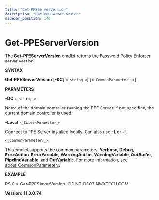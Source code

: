 ```yaml
---
title: "Get-PPEServerVersion"
description: "Get-PPEServerVersion"
sidebar_position: 140
---
```


# Get-PPEServerVersion

The **Get-PPEServerVersion** cmdlet returns the Password Policy Enforcer server version.

**SYNTAX**

**Get-PPEServerVersion** [__-DC__] `<_string_>`] [`<_CommonParameters_>`]

**PARAMETERS**

**-DC** `<_string_>`

Name of the domain controller running the PPE Server. If not specified, the current domain
controller is used.

**-Local** `<_SwitchParameter_>`

Connect to PPE Server installed locally. Can also use **-L** or **-l**.

`<_CommonParameters_>`

This cmdlet supports the common parameters: **Verbose**, **Debug**, **ErrorAction**,
**ErrorVariable**, **WarningAction**, **WarningVariable**, **OutBuffer**, **PipelineVariable**, and
**OutVariable**. For more information, see [about_CommonParameters](https://learn.microsoft.com/en-us/powershell/module/microsoft.powershell.core/about/about_commonparameters?view=powershell-7.5).

**EXAMPLE**

PS C:\> Get-PPEServerVersion -DC NT-DC03.NWXTECH.COM

**Version: 11.0.0.74**
